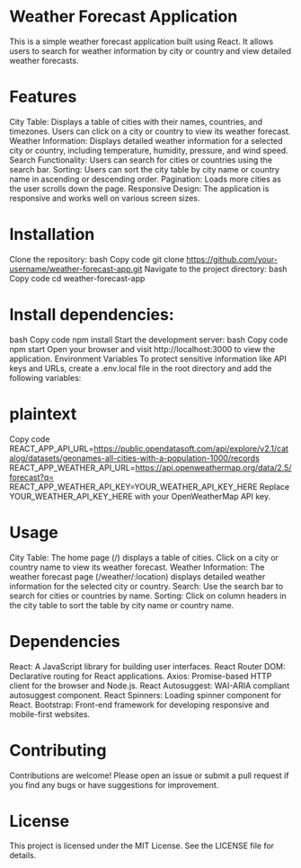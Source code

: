 

# Weather Forecast Application
This is a simple weather forecast application built using React. It allows users to search for weather information by city or country and view detailed weather forecasts.

# Features
City Table: Displays a table of cities with their names, countries, and timezones. Users can click on a city or country to view its weather forecast.
Weather Information: Displays detailed weather information for a selected city or country, including temperature, humidity, pressure, and wind speed.
Search Functionality: Users can search for cities or countries using the search bar.
Sorting: Users can sort the city table by city name or country name in ascending or descending order.
Pagination: Loads more cities as the user scrolls down the page.
Responsive Design: The application is responsive and works well on various screen sizes.

# Installation
Clone the repository:
bash
Copy code
git clone https://github.com/your-username/weather-forecast-app.git
Navigate to the project directory:
bash
Copy code
cd weather-forecast-app

# Install dependencies:
bash
Copy code
npm install
Start the development server:
bash
Copy code
npm start
Open your browser and visit http://localhost:3000 to view the application.
Environment Variables
To protect sensitive information like API keys and URLs, create a .env.local file in the root directory and add the following variables:

# plaintext
Copy code
REACT_APP_API_URL=https://public.opendatasoft.com/api/explore/v2.1/catalog/datasets/geonames-all-cities-with-a-population-1000/records
REACT_APP_WEATHER_API_URL=https://api.openweathermap.org/data/2.5/forecast?q=
REACT_APP_WEATHER_API_KEY=YOUR_WEATHER_API_KEY_HERE
Replace YOUR_WEATHER_API_KEY_HERE with your OpenWeatherMap API key.

# Usage
City Table: The home page (/) displays a table of cities. Click on a city or country name to view its weather forecast.
Weather Information: The weather forecast page (/weather/:location) displays detailed weather information for the selected city or country.
Search: Use the search bar to search for cities or countries by name.
Sorting: Click on column headers in the city table to sort the table by city name or country name.

# Dependencies
React: A JavaScript library for building user interfaces.
React Router DOM: Declarative routing for React applications.
Axios: Promise-based HTTP client for the browser and Node.js.
React Autosuggest: WAI-ARIA compliant autosuggest component.
React Spinners: Loading spinner component for React.
Bootstrap: Front-end framework for developing responsive and mobile-first websites.

# Contributing
Contributions are welcome! Please open an issue or submit a pull request if you find any bugs or have suggestions for improvement.

# License
This project is licensed under the MIT License. See the LICENSE file for details.